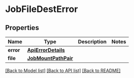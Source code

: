 # JobFileDestError

## Properties
Name | Type | Description | Notes
------------ | ------------- | ------------- | -------------
**error** | [**ApiErrorDetails**](ApiErrorDetails.md) |  | 
**file** | [**JobMountPathPair**](JobMountPathPair.md) |  | 

[[Back to Model list]](../README.md#documentation-for-models) [[Back to API list]](../README.md#documentation-for-api-endpoints) [[Back to README]](../README.md)

